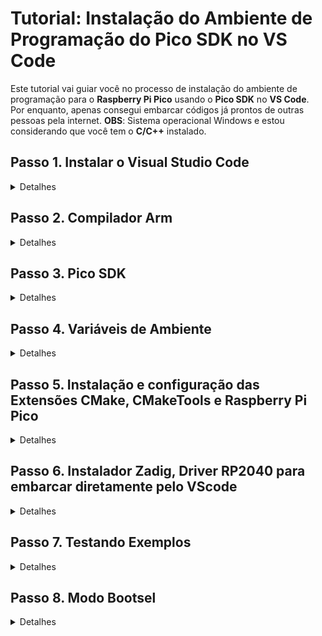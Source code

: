 # Tutorial: Instalação do Ambiente de Programação do Pico SDK no VS Code

Este tutorial vai guiar você no processo de instalação do ambiente de programação para o **Raspberry Pi Pico** usando o **Pico SDK** no **VS Code**.<br>
Por enquanto, apenas consegui embarcar códigos já prontos de outras pessoas pela internet. **OBS**: Sistema operacional Windows e estou considerando que você tem o **C/C++** instalado.<br>

## Passo 1. Instalar o Visual Studio Code

<details>
  <summary>Detalhes</summary>
  
  <br>
  
  - Baixe o Visual Studio Code no [site oficial](https://code.visualstudio.com/).<br>
  - Siga o assistente de instalação para a sua plataforma (Windows, macOS ou Linux).<br>
</details>

## Passo 2. Compilador Arm

<details>
  <summary>Detalhes</summary>
  
  <br>
  
  - Baixe AArch32 bare-metal no formato .exe (executável). Link: https://developer.arm.com/downloads/-/arm-gnu-toolchain-downloads<br>
  - Cuidado que no final da instalação é importante você marcar a caixinha declarando que você deseja adicionar as variáveis de ambiente (Add Path to Environment Variable).<br>
  <br>
  
  ![gnu arm](img/aarch32bare-metal.png)<br>
  
</details>

## Passo 3. Pico SDK

<details>
  <summary>Detalhes</summary>
  
  <br>
  
  - Acesse o repositório: https://github.com/raspberrypi/pico-setup-windows/releases/tag/v1.5.1.<br>
  - Clique em last release na direita inferior.<br>
  - Baixe a última versão standalone no formato .exe<br>
  - Abra o instalador como administrador e anote o local da instalação em algum canto.<br>
  - No final, escolha uma pasta de fácil acesso para você colocar os exemplos (blink, pwm, etc...) para que você possa testar ou aprender.<br>
  <br>
  
  ![pico](img/pico-sdk.png)<br>
  
</details>

## Passo 4. Variáveis de Ambiente

<details>
  <summary>Detalhes</summary>
  
  <br>
  
  - Segure o botão Windows e aperte R.<br>
  - No campo de texto escreva **sysdm.cpl**, vá em **Avançados** e **Variáveis de Ambiente**.<br>
  - A partir daqui, você vai encontrar dois campos: um das variáveis do usuário e outro das variáveis do sistema.<br>
  - Em ambos você vai seguir o mesmo processo: primeiro clique em **Novo**.<br>
  - Irá aparecer dois campos:<br>
    - Em **Nome da variável** você irá inserir "PIKO_SDK_PATH" (sem aspas).<br>
    - Em **Valor da variável** você irá inserir o diretório de onde você fez a instalação do pico-sdk (Exemplo: **C:\Program Files\Raspberry Pi\Pico SDK v1.5.1**).<br>
  - Confirme e, novamente, vamos clicar em **Novo**.<br>
  - Em **Nome da variável** você irá inserir "PICO_TOOLCHAIN_PATH" (sem aspas).<br>
  - Em **Valor da variável** você irá inserir o diretório do pico-sdk propriamente dito (Exemplo: **C:\Program Files\Raspberry Pi\Pico SDK v1.5.1\pico-sdk**).<br>
  - Agora que você fez isso em variáveis de usuário, faça o mesmo processo em variáveis do sistema.<br>
  - Só faça esse processo caso as variáveis de ambiente ("PIKO_SDK_PATH" e "PICO_TOOLCHAIN_PATH") não estiverem listadas.<br>
  <br>
  
  ![Variáveis de Ambiente](img/varamb.png)<br>
  
</details>

## Passo 5. Instalação e configuração das Extensões CMake, CMakeTools e Raspberry Pi Pico

<details>
  <summary>Detalhes</summary>
  
  <br>
  
  - Abra o VSCode, vá no ícone de extensões e instale o **CMake** e **CMakeTools**:<br>
  <br>
  
  ![cmake e cmaketools](img/cmake_cmaketools.png)<br>
  
  - O **CMakeTools** precisa ser configurado. Clique na engrenagem que aparece na tela do plug-in e selecione **Settings**.<br>
  - Procure pelo nome **CMake Path** e confirme que está escrito "cmake" (sem aspas).<br>
  <br>
  
  ![cmake path](img/cmakepath.png)<br>
  
  - Logo em baixo está "CMake: Configure Environment". Caso não haja nenhuma linha adicionada, clique em **Add** e adicione o item "PICO_SDK_PATH" (sem aspas) e, em **Value**, o diretório de instalação (Exemplo: **C:\Program Files\Raspberry Pi\Pico SDK v1.5.1**).<br>
  <br>
  
  ![configuração de ambiente](img/configenv.png)<br>
  
  - Agora busque por **generator** e escreva "NMake Makefiles" (sem aspas).<br>
  <br>
  
  ![generator](img/generator.png)<br>
  
  - De volta ao menu de extensões, procure por **Raspberry Pi Pico** e instale.<br>
  <br>
  
  ![raspberry pi pico extensão](img/raspb.png)<br>
  
</details>

## Passo 6. Instalador Zadig, Driver RP2040 para embarcar diretamente pelo VScode

<details>
  <summary>Detalhes</summary>
  <br>
  
  - Atavés do link: https://zadig.akeo.ie/. Baixe a última versão. <br>
  - Quando finalizado inicialize o executável como administrador e verifique se o driver em questão está como "RP2 Boot (Interface 1)"
  - Confirme a instalação.
</details>

## Passo 7. Testando Exemplos

<details>
  <summary>Detalhes</summary>
  <br>
  
  - Abra o VScode, selecione o icone da extensão Raspberry Pi Pico que aparece a sua esquerda e clique em "New Project From Examples". <br>
  - A partir daqui iremos clicar na seta da primeira caixa de seleção e selecionar o arquivo blink. <br>
  - Selecione também o boardtype como Pico W e em baixo escolha o diretorio que deseja armazenar o exemplo. <br>
  
  ![create](img/create.png)<br>
  
  - Após isso clique em create, irá sugir uma nova aba do VScode onde iremos ter o código em um arquivo chamado blink.c <br>
  - Quando selecionar o código veja que na parte inferior da tela tem um botão chamado "compile". <br>
  - Agora que o código foi processado pelo compilador é gerado um arquivo .uf dentro da sua pasta. <br>
  - Você poderá embarcar o código de duas formas, mas antes vamos aprender a deixar o nosso pi pico W no modo bootsel. <br>
</details>

## Passo 8. Modo Bootsel

<details>
  <summary>Detalhes</summary>
  
  <br>
  
  - Conecte o dispositivo via USB, caso apareça um novo particionamento (Ex: Como um prendive sendo colocado) é porque já está em modo bootsel e não precisa prosseguir.
  - Para colocar no modo bootsel, mantenha pressionado o botão branco bootsel da imagem por 3 segundos. <br>

  ![bootsel](img/botboot.jpg)<br>

  - Em seguida pressione o botão reset da imagem e solte ambos botões. <br>

  ![reset](img/botreset.jpg)<br>

  - Quando aparecer um novo compartimento no seu computador (Ex: Como um pendrive conectando) é porque foi um sucesso. <br>
  - Sempre que precisar embarcar um novo código é necessário entrar no modo bootsel. <br>
  - Agora volte ao VScode (Na folder blink), clique no icone da extensão pi pico projects e selecione Run Project (USB) <br>

  ![run](img/run.png)<br>

  - Parabéns!!! Você embarcou seu primeiro projeto no BitDogLab!! <br>

  ![blink1](img/blink2.gif)
  
</details>
